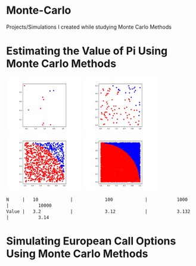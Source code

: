 # Monte-Carlo
Projects/Simulations I created while studying Monte Carlo Methods


# Estimating the Value of Pi Using Monte Carlo Methods
<img src="Estimating_Pi_MC/pi_plot_10.png" width=200/> <img src="Estimating_Pi_MC/pi_plot_100.png" width=200/> <img src="Estimating_Pi_MC/pi_plot_1000.png" width=200/> <img src="Estimating_Pi_MC/pi_plot_10000.png" width=200/>

~~~
N     |   10            |            100            |           1000            |           10000
Value |   3.2           |            3.12           |           3.132           |           3.14 
~~~ 


# Simulating European Call Options Using Monte Carlo Methods
